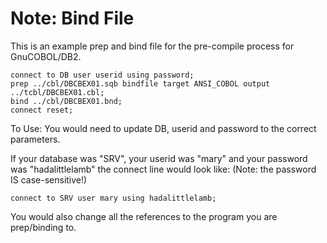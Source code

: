 # Note: Bind File

This is an example prep and bind file for 
the pre-compile process for GnuCOBOL/DB2.

```
connect to DB user userid using password;
prep ../cbl/DBCBEX01.sqb bindfile target ANSI_COBOL output ../tcbl/DBCBEX01.cbl;
bind ../cbl/DBCBEX01.bnd;
connect reset;
```

To Use:
You would need to update DB, userid and password to the correct parameters.

If your database was "SRV", your userid was "mary" and your password was "hadalittlelamb" the connect line would look like:
(Note: the password IS case-sensitive!)
```
connect to SRV user mary using hadalittlelamb;
```
You would also change all the references to the program you are prep/binding to.
